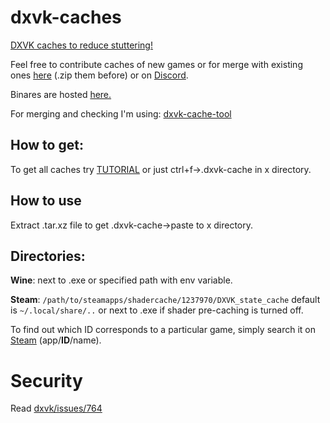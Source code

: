 # dxvk-caches
[DXVK caches to reduce stuttering!](https://github.com/doitsujin/dxvk#state-cache)

Feel free to contribute caches of new games or for merge with existing ones
[here](https://github.com/begin-theadventure/dxvk-caches/issues/new) (.zip them before) or on [Discord](https://discord.gg/RsYQ4UPwth).

Binares are hosted [here.](https://sam.nl.tab.digital/s/oZRKz5So2B8gbzY)

For merging and checking I'm using: [dxvk-cache-tool](https://github.com/DarkTigrus/dxvk-cache-tool)
## How to get:

To get all caches try [TUTORIAL](https://github.com/begin-theadventure/get-dxvk-caches/blob/main/script/TUTORIAL.md) or just ctrl+f->.dxvk-cache in x directory.
## How to use
Extract .tar.xz file to get .dxvk-cache->paste to x directory.
## Directories:

**Wine**:
next to .exe or specified path with env variable.

**Steam**: `/path/to/steamapps/shadercache/1237970/DXVK_state_cache` default is `~/.local/share/..` or next to .exe if shader pre-caching is turned off. 

To find out which ID corresponds to a particular game, simply search it on [Steam](https://store.steampowered.com/search/) (app/**ID**/name).
# Security
Read [dxvk/issues/764](https://github.com/doitsujin/dxvk/issues/764)
